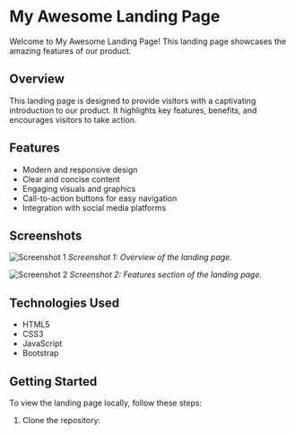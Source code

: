 
# My Awesome Landing Page

Welcome to My Awesome Landing Page! This landing page showcases the amazing features of our product.

## Overview

This landing page is designed to provide visitors with a captivating introduction to our product. It highlights key features, benefits, and encourages visitors to take action.

## Features

- Modern and responsive design
- Clear and concise content
- Engaging visuals and graphics
- Call-to-action buttons for easy navigation
- Integration with social media platforms

## Screenshots

![Screenshot 1](/screenshots/screenshot1.png)
*Screenshot 1: Overview of the landing page.*

![Screenshot 2](/screenshots/screenshot2.png)
*Screenshot 2: Features section of the landing page.*

## Technologies Used

- HTML5
- CSS3
- JavaScript
- Bootstrap

## Getting Started

To view the landing page locally, follow these steps:

1. Clone the repository:
